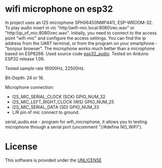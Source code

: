 # wifi microphone on esp32

  In project uses an  I2S microphone SPH0645(INMP441), ESP-WROOM-32.
  To play audio insert in vlc  "http:\\\wifi-mic.local:8080\rec.wav"  or "http:\\\ip_of_mic:8080\rec.wav".
  Initially, you need to connect to the access point "wifi-mic" and configure the access settings.
  You can find the ip address from the UART terminal, or from the program on your smartphone - "bonjour browser".
  The microphone works much better than a microphone based on ESP8266.
  Used source code <a href="https://github.com/atomic14/esp32_audio" rel="nofollow">esp32_audio</a>.
  Tested on Arduino ESP32 release 1.06.
  
  Tested sample rate 16000Hz, 22500Hz.
  
  Bit-Depth: 24 or 16.
  
  Microphone connection: 
  - I2S_MIC_SERIAL_CLOCK      (SCK)      GPIO_NUM_32
  - I2S_MIC_LEFT_RIGHT_CLOCK  (WS)       GPIO_NUM_25
  - I2S_MIC_SERIAL_DATA       (SD)       GPIO_NUM_33
  - L/R pin of mic connect to ground.
  
  serial_audio.exe - program for wifi_microphone,  it allows you to testing  microphone through a serial port (uncomment  "//#define NO_WIFI").
  



# License

  This software is provided under the  <a href="http://unlicense.org/" rel="nofollow">UNLICENSE</a>

